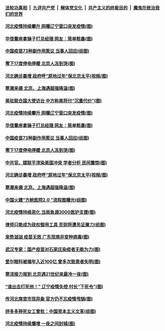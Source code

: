 

####  [法轮功真相](../../../../basic/blob/master/README.md?t=01081731) &nbsp;|&nbsp; [九评共产党](../../../../9ping.md/blob/master/README.md?t=01081731) &nbsp;|&nbsp; [解体党文化](../../../../jtdwh.md/blob/master/README.md?t=01081731)  &nbsp;|&nbsp; [共产主义的终极目的](../../../../gczydzjmd.md/blob/master/README.md?t=01081731) &nbsp;|&nbsp; [魔鬼在统治我们的世界](../../../../mgztzwmdsj.md/blob/master/README.md?t=01081731) 

#### [河北疫情持续攀升 网曝辽宁营口突发疫情(图)](../pages/p1/958437.md?t=01081731) 

#### [华信董座拿锤子打总经理 网友：简单粗暴(图)](../pages/p1/958446.md?t=01081731) 

#### [中国疫苗73种副作用惹议 当事人回应(组图)](../pages/p1/958418.md?t=01081731) 

#### [零下17度停电停暖 北京人冻到哭(图)](../pages/p1/958423.md?t=01081731) 

#### [河北确诊暴增 政府呼“原地过年”保北京太平(视频/图)](../pages/p1/958376.md?t=01081731) 

#### [寒潮来袭 北京、上海遇超强降温(图)](../pages/p1/958341.md?t=01081731) 

#### [美驻联合国大使访台 中方称美将付“沉重代价”(图)](../pages/p1/958463.md?t=01081731) 

#### [河北疫情持续攀升 网曝辽宁营口突发疫情(图)](../pages/p1/958437.md?t=01081731) 

#### [华信董座拿锤子打总经理 网友：简单粗暴(图)](../pages/p1/958446.md?t=01081731) 

#### [中国疫苗73种副作用惹议 当事人回应(组图)](../pages/p1/958418.md?t=01081731) 

#### [零下17度停电停暖 北京人冻到哭(图)](../pages/p1/958423.md?t=01081731) 

#### [中共官、媒联手渲染美国冲突 学者分析 民间震惊(图)](../pages/p1/958397.md?t=01081731) 

#### [河北确诊暴增 政府呼“原地过年”保北京太平(视频/图)](../pages/p1/958376.md?t=01081731) 

#### [寒潮来袭 北京、上海遇超强降温(图)](../pages/p1/958341.md?t=01081731) 

#### [中国火建“方舱医院2.0 ”流程图曝光(组图)](../pages/p1/958299.md?t=01081731) 

#### [河北疫情持续恶化 当局急调3000医护支援(图)](../pages/p1/958319.md?t=01081731) 

#### [律师只能成为政权御用工具 否则将遭吊证屠刀(组图)](../pages/p1/958325.md?t=01081731) 


#### [来势汹汹 疫苗无效 广东现南非变种病毒(图)](../pages/p1/958309.md?t=01081731) 

#### [武汉专家：国产疫苗对石家庄染疫者无能为力(图)](../pages/p1/958305.md?t=01081731) 

#### [爱尔眼科被揭年入近100亿 曾多次致患者失明(图)](../pages/p1/958247.md?t=01081731) 

#### [寒流接力报到 北京遇21世纪来最冷一夜(图)](../pages/p1/958280.md?t=01081731) 

#### [“谁出去打死他！” 辽宁疫情失控 村长“下死令”(图)](../pages/p1/958262.md?t=01081731) 

#### [传河北南宫市现异象 官方仍不忘疫情甩锅(图)](../pages/p1/958227.md?t=01081731) 

#### [拼多多猝死女工曾批：中国资本主义文革(组图)](../pages/p1/958215.md?t=01081731) 

#### [河北疫情持续爆增 一夜之间封城(图)](../pages/p1/958199.md?t=01081731) 


